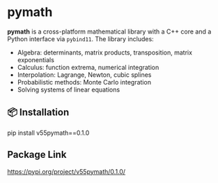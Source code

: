# pymath

**pymath** is a cross-platform mathematical library with a C++ core and a Python interface via `pybind11`. The library includes:

- Algebra: determinants, matrix products, transposition, matrix exponentials
- Calculus: function extrema, numerical integration
- Interpolation: Lagrange, Newton, cubic splines
- Probabilistic methods: Monte Carlo integration
- Solving systems of linear equations

## 📦 Installation

pip install v55pymath==0.1.0

## Package Link
https://pypi.org/project/v55pymath/0.1.0/
